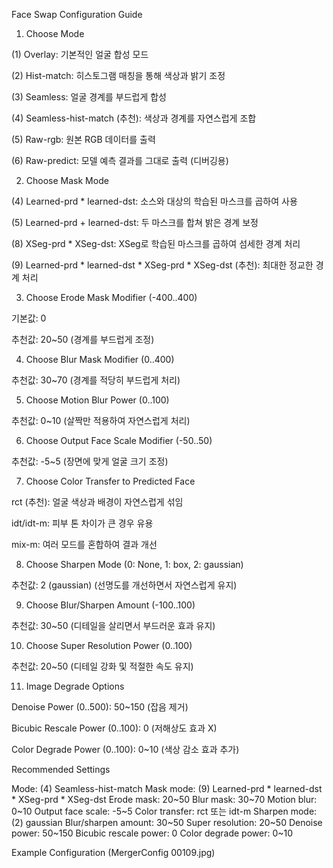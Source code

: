 Face Swap Configuration Guide

1. Choose Mode

(1) Overlay: 기본적인 얼굴 합성 모드

(2) Hist-match: 히스토그램 매칭을 통해 색상과 밝기 조정

(3) Seamless: 얼굴 경계를 부드럽게 합성

(4) Seamless-hist-match (추천): 색상과 경계를 자연스럽게 조합

(5) Raw-rgb: 원본 RGB 데이터를 출력

(6) Raw-predict: 모델 예측 결과를 그대로 출력 (디버깅용)

2. Choose Mask Mode

(4) Learned-prd * learned-dst: 소스와 대상의 학습된 마스크를 곱하여 사용

(5) Learned-prd + learned-dst: 두 마스크를 합쳐 밝은 경계 보정

(8) XSeg-prd * XSeg-dst: XSeg로 학습된 마스크를 곱하여 섬세한 경계 처리

(9) Learned-prd * learned-dst * XSeg-prd * XSeg-dst (추천): 최대한 정교한 경계 처리

3. Choose Erode Mask Modifier (-400..400)

기본값: 0

추천값: 20~50 (경계를 부드럽게 조정)

4. Choose Blur Mask Modifier (0..400)

추천값: 30~70 (경계를 적당히 부드럽게 처리)

5. Choose Motion Blur Power (0..100)

추천값: 0~10 (살짝만 적용하여 자연스럽게 처리)

6. Choose Output Face Scale Modifier (-50..50)

추천값: -5~5 (장면에 맞게 얼굴 크기 조정)

7. Choose Color Transfer to Predicted Face

rct (추천): 얼굴 색상과 배경이 자연스럽게 섞임

idt/idt-m: 피부 톤 차이가 큰 경우 유용

mix-m: 여러 모드를 혼합하여 결과 개선

8. Choose Sharpen Mode (0: None, 1: box, 2: gaussian)

추천값: 2 (gaussian) (선명도를 개선하면서 자연스럽게 유지)

9. Choose Blur/Sharpen Amount (-100..100)

추천값: 30~50 (디테일을 살리면서 부드러운 효과 유지)

10. Choose Super Resolution Power (0..100)

추천값: 20~50 (디테일 강화 및 적절한 속도 유지)

11. Image Degrade Options

Denoise Power (0..500): 50~150 (잡음 제거)

Bicubic Rescale Power (0..100): 0 (저해상도 효과 X)

Color Degrade Power (0..100): 0~10 (색상 감소 효과 추가)

Recommended Settings

Mode: (4) Seamless-hist-match
Mask mode: (9) Learned-prd * learned-dst * XSeg-prd * XSeg-dst
Erode mask: 20~50
Blur mask: 30~70
Motion blur: 0~10
Output face scale: -5~5
Color transfer: rct 또는 idt-m
Sharpen mode: (2) gaussian
Blur/sharpen amount: 30~50
Super resolution: 20~50
Denoise power: 50~150
Bicubic rescale power: 0
Color degrade power: 0~10

Example Configuration (MergerConfig 00109.jpg)
